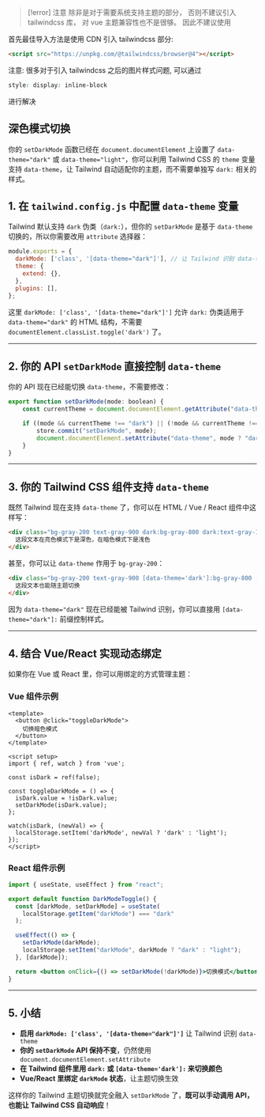 
> [!error] 注意
> 除非是对于需要系统支持主题的部分， 否则不建议引入 tailwindcss 库， 对 vue 主题兼容性也不是很够。 因此不建议使用

首先最佳导入方法是使用 CDN 引入 tailwindcss 部分:
```html
<script src="https://unpkg.com/@tailwindcss/browser@4"></script>
```

注意: 很多对于引入 tailwindcss 之后的图片样式问题,  可以通过
```css 
style: display: inline-block 
```
进行解决 


## 深色模式切换 

你的 `setDarkMode` 函数已经在 `document.documentElement` 上设置了 `data-theme="dark"` 或 `data-theme="light"`，你可以利用 Tailwind CSS 的 `theme` 变量支持 `data-theme`，让 Tailwind 自动适配你的主题，而不需要单独写 `dark:` 相关的样式。

## **1. 在 `tailwind.config.js` 中配置 `data-theme` 变量**

Tailwind 默认支持 `dark` 伪类（`dark:`），但你的 `setDarkMode` 是基于 `data-theme` 切换的，所以你需要改用 `attribute` 选择器：

```js
module.exports = {
  darkMode: ['class', '[data-theme="dark"]'], // 让 Tailwind 识别 data-theme="dark"
  theme: {
    extend: {},
  },
  plugins: [],
};
```

这里 `darkMode: ['class', '[data-theme="dark"]']` 允许 `dark:` 伪类适用于 `data-theme="dark"` 的 HTML 结构，不需要 `documentElement.classList.toggle('dark')` 了。

---

## **2. 你的 API `setDarkMode` 直接控制 `data-theme`**

你的 API 现在已经能切换 `data-theme`，不需要修改：

```js
export function setDarkMode(mode: boolean) {
    const currentTheme = document.documentElement.getAttribute("data-theme");

    if ((mode && currentTheme !== "dark") || (!mode && currentTheme !== "light")) {
        store.commit("setDarkMode", mode);
        document.documentElement.setAttribute("data-theme", mode ? "dark" : "light");
    }
}
```

---

## **3. 你的 Tailwind CSS 组件支持 `data-theme`**

既然 Tailwind 现在支持 `data-theme` 了，你可以在 HTML / Vue / React 组件中这样写：

```html
<div class="bg-gray-200 text-gray-900 dark:bg-gray-800 dark:text-gray-100">
  这段文本在亮色模式下是深色，在暗色模式下是浅色
</div>
```

甚至，你可以让 `data-theme` 作用于 `bg-gray-200`：

```html
<div class="bg-gray-200 text-gray-900 [data-theme='dark']:bg-gray-800 [data-theme='dark']:text-gray-100">
  这段文本也能随主题切换
</div>
```

因为 `data-theme="dark"` 现在已经能被 Tailwind 识别，你可以直接用 `[data-theme="dark"]:` 前缀控制样式。

---

## **4. 结合 Vue/React 实现动态绑定**

如果你在 Vue 或 React 里，你可以用绑定的方式管理主题：

### **Vue 组件示例**

```vue
<template>
  <button @click="toggleDarkMode">
    切换暗色模式
  </button>
</template>

<script setup>
import { ref, watch } from 'vue';

const isDark = ref(false);

const toggleDarkMode = () => {
  isDark.value = !isDark.value;
  setDarkMode(isDark.value);
};

watch(isDark, (newVal) => {
  localStorage.setItem('darkMode', newVal ? 'dark' : 'light');
});
</script>
```

### **React 组件示例**

```jsx
import { useState, useEffect } from "react";

export default function DarkModeToggle() {
  const [darkMode, setDarkMode] = useState(
    localStorage.getItem("darkMode") === "dark"
  );

  useEffect(() => {
    setDarkMode(darkMode);
    localStorage.setItem("darkMode", darkMode ? "dark" : "light");
  }, [darkMode]);

  return <button onClick={() => setDarkMode(!darkMode)}>切换模式</button>;
}
```

---

## **5. 小结**

- **启用 `darkMode: ['class', '[data-theme="dark"]']`** 让 Tailwind 识别 `data-theme`
- **你的 `setDarkMode` API 保持不变**，仍然使用 `document.documentElement.setAttribute`
- **在 Tailwind 组件里用 `dark:` 或 `[data-theme='dark']:` 来切换颜色**
- **Vue/React 里绑定 `darkMode` 状态**，让主题切换生效

这样你的 Tailwind 主题切换就完全融入 `setDarkMode` 了，**既可以手动调用 API，也能让 Tailwind CSS 自动响应**！ 